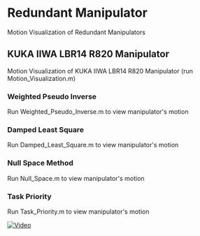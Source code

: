 # Redundant Manipulator
Motion Visualization of Redundant Manipulators

## KUKA IIWA LBR14 R820 Manipulator
Motion Visualization of KUKA IIWA LBR14 R820 Manipulator (run Motion_Visualization.m)

### Weighted Pseudo Inverse
Run Weighted_Pseudo_Inverse.m to view manipulator's motion 

### Damped Least Square
Run Damped_Least_Square.m to view manipulator's motion 

### Null Space Method
Run Null_Space.m to view manipulator's motion 

### Task Priority
Run Task_Priority.m to view manipulator's motion 

[![Video](/KUKA_IIWA_LBR14_R820/KUKA_IIWA_LBR14_R820.mp4/0.jpg)](/KUKA_IIWA_LBR14_R820/KUKA_IIWA_LBR14_R820.mp4)